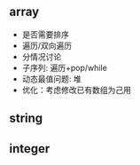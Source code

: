 ## array
- 是否需要排序
- 遍历/双向遍历
- 分情况讨论
- 子序列: 遍历+pop/while
- 动态最值问题: 堆
- 优化：考虑修改已有数组为己用

## string

## integer